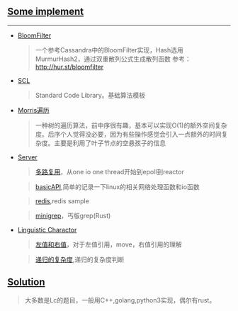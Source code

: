 ## [Some implement](XJBX)
---

+ [BloomFilter](XJBX/Bloomfilter)

    > 一个参考Cassandra中的BloomFilter实现，Hash选用MurmurHash2，通过双重散列公式生成散列函数
    > 参考：http://hur.st/bloomfilter


+ [SCL](XJBX/SCL)

    > Standard Code Library。基础算法模板
+ [Morris遍历](XJBX/SCL/Graph/MorrisTraverse.hpp)

    >一种树的遍历算法，前中序很有趣，基本可以实现O(1)的额外空间复杂度。后序个人觉得没必要，因为有些操作感觉会引入一点额外的时间复杂度。主要是利用了叶子节点的空悬孩子的信息

+ [Server](/XJBX/Server/)
    > [多路复用](XJBX/Server/IOMultiplexing)，从one io one thread开始到epoll到reactor
    
    > [basicAPI](XJBX/Server/basicAPI),简单的记录一下linux的相关网络处理函数和io函数

    > [redis](XJBX/Server/redis/README.md),redis sample

    > [minigrep](XJBX/Server/minigrep/)，丐版grep(Rust)
+ [Linguistic Charactor](/XJBX/LingChar)
    > [左值和右值](/XJBX/LingChar/LRValue/README.md)，对于左值引用，move，右值引用的理解

    > [递归的复杂度](/XJBX/LingChar/Recursion/recursion.h),递归的复杂度判断
## [Solution](Solution)

> 大多数是Lc的题目，一般用C++,golang,python3实现，偶尔有rust。
